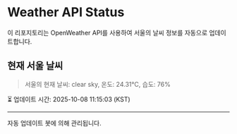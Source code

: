 
# Weather API Status

이 리포지토리는 OpenWeather API를 사용하여 서울의 날씨 정보를 자동으로 업데이트합니다.

## 현재 서울 날씨
> 서울의 현재 날씨: clear sky, 온도: 24.31°C, 습도: 76%

⏳ 업데이트 시간: 2025-10-08 11:15:03 (KST)

---
자동 업데이트 봇에 의해 관리됩니다.
